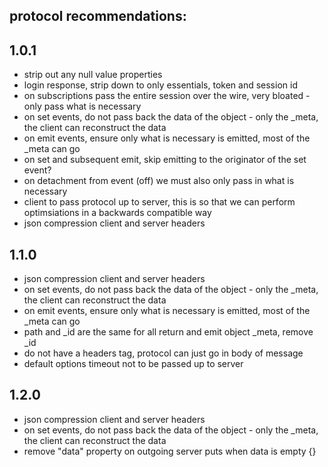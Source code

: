 protocol recommendations:
-------------------------

1.0.1
-----

- strip out any null value properties
- login response, strip down to only essentials, token and session id
- on subscriptions pass the entire session over the wire, very bloated - only pass what is necessary
- on set events, do not pass back the data of the object - only the _meta, the client can reconstruct the data
- on emit events, ensure only what is necessary is emitted, most of the _meta can go
- on set and subsequent emit, skip emitting to the originator of the set event?
- on detachment from event (off) we must also only pass in what is necessary
- client to pass protocol up to server, this is so that we can perform optimsiations in a backwards compatible way
- json compression client and server headers

1.1.0
-----

- json compression client and server headers
- on set events, do not pass back the data of the object - only the _meta, the client can reconstruct the data
- on emit events, ensure only what is necessary is emitted, most of the _meta can go
- path and _id are the same for all return and emit object _meta, remove _id
- do not have a headers tag, protocol can just go in body of message
- default options timeout not to be passed up to server

1.2.0
-----

- json compression client and server headers
- on set events, do not pass back the data of the object - only the _meta, the client can reconstruct the data
- remove "data" property on outgoing server puts when data is empty {}

